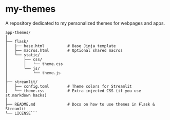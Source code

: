 # my-themes
A repository dedicated to my personalized themes for webpages and apps.

```
app-themes/
│
├── flask/
│   ├── base.html          # Base Jinja template
│   ├── macros.html        # Optional shared macros
│   └── static/
│       ├── css/
│       │   └── theme.css
│       └── js/
│           └── theme.js
│
├── streamlit/
│   ├── config.toml        # Theme colors for Streamlit
│   └── theme.css          # Extra injected CSS (if you use st.markdown hacks)
│
├── README.md              # Docs on how to use themes in Flask & Streamlit
└── LICENSE```
